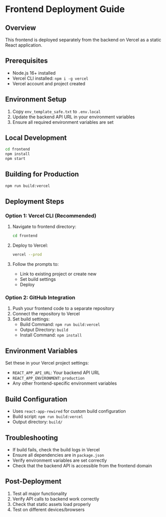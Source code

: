# Frontend Deployment Guide

## Overview
This frontend is deployed separately from the backend on Vercel as a static React application.

## Prerequisites
- Node.js 16+ installed
- Vercel CLI installed: `npm i -g vercel`
- Vercel account and project created

## Environment Setup
1. Copy `env_template_safe.txt` to `.env.local`
2. Update the backend API URL in your environment variables
3. Ensure all required environment variables are set

## Local Development
```bash
cd frontend
npm install
npm start
```

## Building for Production
```bash
npm run build:vercel
```

## Deployment Steps

### Option 1: Vercel CLI (Recommended)
1. Navigate to frontend directory:
   ```bash
   cd frontend
   ```

2. Deploy to Vercel:
   ```bash
   vercel --prod
   ```

3. Follow the prompts to:
   - Link to existing project or create new
   - Set build settings
   - Deploy

### Option 2: GitHub Integration
1. Push your frontend code to a separate repository
2. Connect the repository to Vercel
3. Set build settings:
   - Build Command: `npm run build:vercel`
   - Output Directory: `build`
   - Install Command: `npm install`

## Environment Variables
Set these in your Vercel project settings:
- `REACT_APP_API_URL`: Your backend API URL
- `REACT_APP_ENVIRONMENT`: `production`
- Any other frontend-specific environment variables

## Build Configuration
- Uses `react-app-rewired` for custom build configuration
- Build script: `npm run build:vercel`
- Output directory: `build/`

## Troubleshooting
- If build fails, check the build logs in Vercel
- Ensure all dependencies are in `package.json`
- Verify environment variables are set correctly
- Check that the backend API is accessible from the frontend domain

## Post-Deployment
1. Test all major functionality
2. Verify API calls to backend work correctly
3. Check that static assets load properly
4. Test on different devices/browsers
